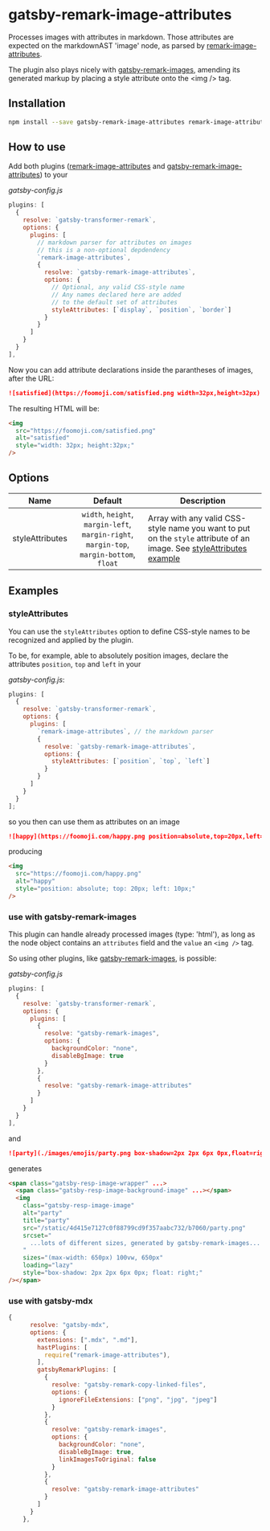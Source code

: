 # gatsby-remark-image-attributes

Processes images with attributes in markdown. Those attributes are expected on the markdownAST 'image' node, as parsed by [remark-image-attributes](https://github.com/rbeer/remark-image-attributes.git).

The plugin also plays nicely with [gatsby-remark-images](https://github.com/gatsbyjs/gatsby/master/packages/gatsby-remark-images/), amending its generated markup by placing a style attribute onto the <img /\> tag.

## Installation

```bash
npm install --save gatsby-remark-image-attributes remark-image-attributes
```

## How to use

Add both plugins ([remark-image-attributes](https://github.com/rbeer/remark-image-attributes.git) and [gatsby-remark-image-attributes](https://github.com/rbeer/gatsby-remark-image-attributes.git)) to your

_gatsby-config.js_

```js
plugins: [
  {
    resolve: `gatsby-transformer-remark`,
    options: {
      plugins: [
        // markdown parser for attributes on images
        // this is a non-optional depdendency
        `remark-image-attributes`,
        {
          resolve: `gatsby-remark-image-attributes`,
          options: {
            // Optional, any valid CSS-style name
            // Any names declared here are added
            // to the default set of attributes
            styleAttributes: [`display`, `position`, `border`]
          }
        }
      ]
    }
  }
],
```

Now you can add attribute declarations inside the parantheses of images, after the URL:

```md
![satisfied](https://foomoji.com/satisfied.png width=32px,height=32px)
```

The resulting HTML will be:

```html
<img
  src="https://foomoji.com/satisfied.png"
  alt="satisfied"
  style="width: 32px; height:32px;"
/>
```

## Options

|      Name       |                                         Default                                          | Description                                                                                                                               |
| :-------------: | :--------------------------------------------------------------------------------------: | ----------------------------------------------------------------------------------------------------------------------------------------- |
| styleAttributes | `width`, `height`, `margin-left`, `margin-right`, `margin-top`, `margin-bottom`, `float` | Array with any valid CSS-style name you want to put on the `style` attribute of an image. See [styleAttributes example](#styleattributes) |

## Examples

### styleAttributes

You can use the `styleAttributes` option to define CSS-style names to be recognized and applied by the plugin.

To be, for example, able to absolutely position images, declare the attributes `position`, `top` and `left` in your

_gatsby-config.js_:

```js
plugins: [
  {
    resolve: `gatsby-transformer-remark`,
    options: {
      plugins: [
        `remark-image-attributes`, // the markdown parser
        {
          resolve: `gatsby-remark-image-attributes`,
          options: {
            styleAttributes: [`position`, `top`, `left`]
          }
        }
      ]
    }
  }
];
```

so you then can use them as attributes on an image

```md
![happy](https://foomoji.com/happy.png position=absolute,top=20px,left=10px)
```

producing

```html
<img
  src="https://foomoji.com/happy.png"
  alt="happy"
  style="position: absolute; top: 20px; left: 10px;"
/>
```

### use with gatsby-remark-images

This plugin can handle already processed images (type: 'html'), as long as the node object contains an `attributes` field and the `value` an `<img />` tag.

So using other plugins, like [gatsby-remark-images](https://github.com/gatsbyjs/gatsby/master/packages/gatsby-remark-images/), is possible:

_gatsby-config.js_

```js
plugins: [
  {
    resolve: `gatsby-transformer-remark`,
    options: {
      plugins: [
        {
          resolve: "gatsby-remark-images",
          options: {
            backgroundColor: "none",
            disableBgImage: true
          }
        },
        {
          resolve: "gatsby-remark-image-attributes"
        }
      ]
    }
  }
],
```

and

```md
![party](./images/emojis/party.png box-shadow=2px 2px 6px 0px,float=right)
```

generates

```html
<span class="gatsby-resp-image-wrapper" ...>
  <span class="gatsby-resp-image-background-image" ...></span>
  <img
    class="gatsby-resp-image-image"
    alt="party"
    title="party"
    src="/static/4d415e7127c0f88799cd9f357aabc732/b7060/party.png"
    srcset="
      ...lots of different sizes, generated by gatsby-remark-images...
    "
    sizes="(max-width: 650px) 100vw, 650px"
    loading="lazy"
    style="box-shadow: 2px 2px 6px 0px; float: right;"
/></span>
```

### use with gatsby-mdx

```js
{
      resolve: "gatsby-mdx",
      options: {
        extensions: [".mdx", ".md"],
        hastPlugins: [
          require("remark-image-attributes"),
        ],
        gatsbyRemarkPlugins: [
          {
            resolve: "gatsby-remark-copy-linked-files",
            options: {
              ignoreFileExtensions: ["png", "jpg", "jpeg"]
            }
          },
          {
            resolve: "gatsby-remark-images",
            options: {
              backgroundColor: "none",
              disableBgImage: true,
              linkImagesToOriginal: false
            }
          },
          {
            resolve: "gatsby-remark-image-attributes"
          }
        ]
      }
    },
```
